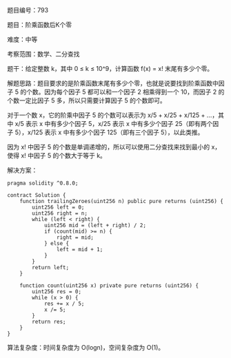 题目编号：793

题目：阶乘函数后K个零

难度：中等

考察范围：数学、二分查找

题干：给定整数 k，其中 0 ≤ k ≤ 10^9，计算函数 f(x) = x! 末尾有多少个零。

解题思路：题目要求的是阶乘函数末尾有多少个零，也就是说要找到阶乘函数中因子 5 的个数。因为每个因子 5 都可以和一个因子 2 相乘得到一个 10，而因子 2 的个数一定比因子 5 多，所以只需要计算因子 5 的个数即可。

对于一个数 x，它的阶乘中因子 5 的个数可以表示为 x/5 + x/25 + x/125 + ...，其中 x/5 表示 x 中有多少个因子 5，x/25 表示 x 中有多少个因子 25（即有两个因子 5），x/125 表示 x 中有多少个因子 125（即有三个因子 5），以此类推。

因为 x! 中因子 5 的个数是单调递增的，所以可以使用二分查找来找到最小的 x，使得 x! 中因子 5 的个数大于等于 k。

解决方案：

```solidity
pragma solidity ^0.8.0;

contract Solution {
    function trailingZeroes(uint256 n) public pure returns (uint256) {
        uint256 left = 0;
        uint256 right = n;
        while (left < right) {
            uint256 mid = (left + right) / 2;
            if (count(mid) >= n) {
                right = mid;
            } else {
                left = mid + 1;
            }
        }
        return left;
    }

    function count(uint256 x) private pure returns (uint256) {
        uint256 res = 0;
        while (x > 0) {
            res += x / 5;
            x /= 5;
        }
        return res;
    }
}
```

算法复杂度：时间复杂度为 O(logn)，空间复杂度为 O(1)。